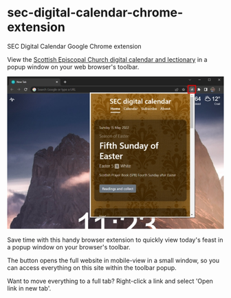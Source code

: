 # sec-digital-calendar-chrome-extension
SEC Digital Calendar Google Chrome extension

View the [Scottish Episcopal Church digital calendar and lectionary](https://www.seccalendar.org.uk/) in a popup window on your web browser's toolbar.

![screenshot](screenshot.jpg)

Save time with this handy browser extension to quickly view today's feast in a popup window on your browser's toolbar.

The button opens the full website in mobile-view in a small window, so you can access everything on this site within the toolbar popup.

Want to move everything to a full tab? Right-click a link and select 'Open link in new tab'.
